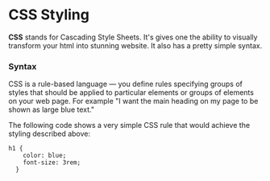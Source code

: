 # CSS Styling

**CSS** stands for Cascading Style Sheets. It's gives one the ability to visually transform your html into stunning website. It also has a pretty simple syntax.

### Syntax

CSS is a rule-based language — you define rules specifying groups of styles that should be applied to particular elements or groups of elements on your web page. For example "I want the main heading on my page to be shown as large blue text."

The following code shows a very simple CSS rule that would achieve the styling described above:

```
h1 {
    color: blue;
    font-size: 3rem;
  }
```
